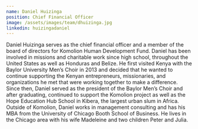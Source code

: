 ```yaml
---
name: Daniel Huizinga
position: Chief Financial Officer
image: /assets/images/team/dhuizinga.jpg
linkedin: huizingadaniel
---
```


Daniel Huizinga serves as the chief financial officer and a member of the board of directors for Komolion Human Development Fund. Daniel has been involved in missions and charitable work since high school, throughout the United States as well as Honduras and Belize. He first visited Kenya with the Baylor University Men’s Choir in 2013 and decided that he wanted to continue supporting the Kenyan entrepreneurs, missionaries, and organizations he met that were working together to make a difference. Since then, Daniel served as the president of the Baylor Men’s Choir and after graduating, continued to support the Komolion project as well as the Hope Education Hub School in Kibera, the largest urban slum in Africa. Outside of Komolion, Daniel works in management consulting and has his MBA from the University of Chicago Booth School of Business. He lives in the Chicago area with his wife Madeleine and two children Peter and Julia.
